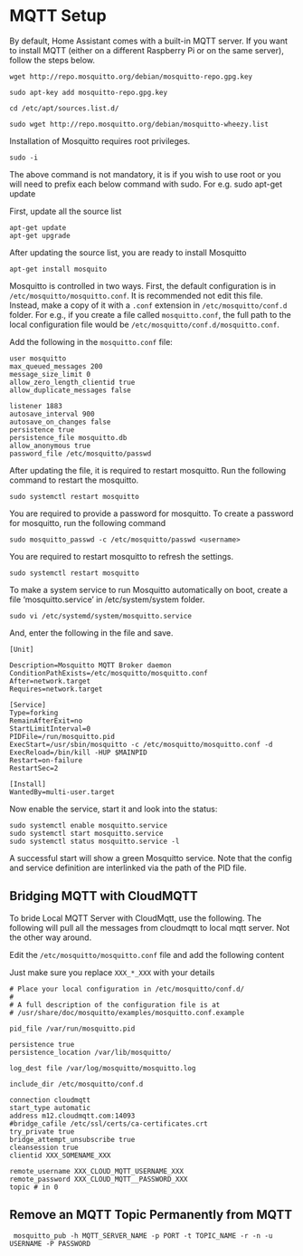 # MQTT Setup

By default, Home Assistant comes with a built-in MQTT server. If you want to install MQTT (either on a different Raspberry Pi or on the same server), follow the steps below.

```
wget http://repo.mosquitto.org/debian/mosquitto-repo.gpg.key

sudo apt-key add mosquitto-repo.gpg.key

cd /etc/apt/sources.list.d/

sudo wget http://repo.mosquitto.org/debian/mosquitto-wheezy.list
```

Installation of Mosquitto requires root privileges. 
```
sudo -i	
```

The above command is not mandatory, it is if you wish to use root or you will need to prefix each below command with sudo. For e.g. sudo apt-get update

First, update all the source list
```
apt-get update
apt-get upgrade
```

After updating the source list, you are ready to install Mosquitto

```
apt-get install mosquito
```

Mosquitto is controlled in two ways. First, the default configuration is in `/etc/mosquitto/mosquitto.conf`. It is recommended not edit this file. Instead, make a copy of it with a `.conf` extension in `/etc/mosquitto/conf.d` folder. For e.g., if you create a file called `mosquitto.conf`, the full path to the local configuration file would be `/etc/mosquitto/conf.d/mosquitto.conf`.

Add the following in the `mosquitto.conf` file:

```
user mosquitto
max_queued_messages 200
message_size_limit 0
allow_zero_length_clientid true
allow_duplicate_messages false

listener 1883
autosave_interval 900
autosave_on_changes false
persistence true
persistence_file mosquitto.db
allow_anonymous true
password_file /etc/mosquitto/passwd
```

After updating the file, it is required to restart mosquitto. Run the following command to restart the mosquitto.
```
sudo systemctl restart mosquitto
```

You are required to provide a password for mosquitto. To create a password for mosquitto, run the following command
```
sudo mosquitto_passwd -c /etc/mosquitto/passwd <username>
```

You are required to restart mosquitto to refresh the settings.
```
sudo systemctl restart mosquitto
```

To make a system service to run Mosquitto automatically on boot, create a file ‘mosquitto.service’ in /etc/system/system folder.
```
sudo vi /etc/systemd/system/mosquitto.service
```

And, enter the following in the file and save.

```
[Unit]

Description=Mosquitto MQTT Broker daemon
ConditionPathExists=/etc/mosquitto/mosquitto.conf
After=network.target
Requires=network.target

[Service]
Type=forking
RemainAfterExit=no
StartLimitInterval=0
PIDFile=/run/mosquitto.pid
ExecStart=/usr/sbin/mosquitto -c /etc/mosquitto/mosquitto.conf -d
ExecReload=/bin/kill -HUP $MAINPID
Restart=on-failure
RestartSec=2

[Install]
WantedBy=multi-user.target
```

Now enable the service, start it and look into the status:
```
sudo systemctl enable mosquitto.service
sudo systemctl start mosquitto.service
sudo systemctl status mosquitto.service -l
```
A successful start will show a green Mosquitto service. Note that the config and service definition are interlinked via the path of the PID file.

## Bridging MQTT with CloudMQTT

To bride Local MQTT Server with CloudMqtt, use the following. The following will pull all the messages from cloudmqtt to local mqtt server. Not the other way around.
 
Edit the `/etc/mosquitto/mosquitto.conf` file and add the following content

Just make sure you replace `XXX_*_XXX` with your details

```
# Place your local configuration in /etc/mosquitto/conf.d/
#
# A full description of the configuration file is at
# /usr/share/doc/mosquitto/examples/mosquitto.conf.example

pid_file /var/run/mosquitto.pid

persistence true
persistence_location /var/lib/mosquitto/

log_dest file /var/log/mosquitto/mosquitto.log

include_dir /etc/mosquitto/conf.d

connection cloudmqtt
start_type automatic
address m12.cloudmqtt.com:14093
#bridge_cafile /etc/ssl/certs/ca-certificates.crt
try_private true
bridge_attempt_unsubscribe true
cleansession true
clientid XXX_SOMENAME_XXX

remote_username XXX_CLOUD_MQTT_USERNAME_XXX
remote_password XXX_CLOUD_MQTT__PASSWORD_XXX
topic # in 0
```

## Remove an MQTT Topic Permanently from MQTT

```
 mosquitto_pub -h MQTT_SERVER_NAME -p PORT -t TOPIC_NAME -r -n -u USERNAME -P PASSWORD
```

